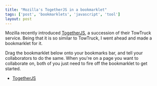 ```yaml
---
title: "Mozilla's TogetherJS in a bookmarklet"
tags: ['post', 'bookmarklets', 'javascript', 'tool']
layout: post
---
```


Mozilla recently introduced
[TogetherJS](https://hacks.mozilla.org/2013/10/introducing-togetherjs/),
a succession of their TowTruck service. Being that it is so similar to
TowTruck, I went ahead and made a bookmarklet for it.<!--more-->

Drag the bookmarklet below onto your bookmarks bar, and tell your
collaborators to do the same. When you're on a page you want to
collaborate on, both of you just need to fire off the bookmarklet to get
started.

-   <a href="javascript:(function(d,s)%7Bs=d.createElement('script');s.setAttribute('src',%20'https://togetherjs.com/togetherjs.js');d.body.appendChild(s);s.onload=function()%7BTogetherJS();%7D;%7D(document))">TogetherJS</a>

